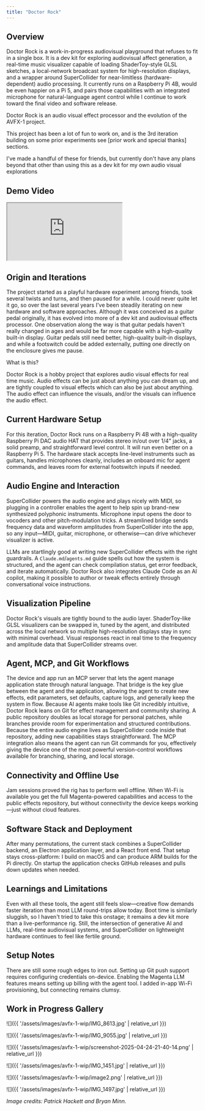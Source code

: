 ```yaml
---
title: "Doctor Rock"
---
```


## Overview

Doctor Rock is a work-in-progress audiovisual playground that refuses to fit in a single box. It is a dev kit for exploring audiovisual affect generation, a real-time music visualizer capable of loading ShaderToy-style GLSL sketches, a local-network broadcast system for high-resolution displays, and a wrapper around SuperCollider for near-limitless (hardware-dependent) audio processing. It currently runs on a Raspberry Pi 4B, would be even happier on a Pi 5, and pairs those capabilities with an integrated microphone for natural-language agent control while I continue to work toward the final video and software release.

Doctor Rock is an audio visual effect processor and the evolution of the AVFX-1 project.

This project has been a lot of fun to work on, and is the 3rd iteration building on some prior experiments see [prior work and special thanks] sections.

I've made a handful of these for friends, but currently don't have any plans beyond that other than using this as a dev kit for my own audio visual explorations

## Demo Video

<div class="experience-video">
  <iframe
    src="https://www.youtube.com/embed/DUmbHycygms"
    title="Doctor Rock demo"
    allow="autoplay; fullscreen; picture-in-picture"
    allowfullscreen
    loading="lazy"
  ></iframe>
</div>

## Origin and Iterations

The project started as a playful hardware experiment among friends, took several twists and turns, and then paused for a while. I could never quite let it go, so over the last several years I've been steadily iterating on new hardware and software approaches. Although it was conceived as a guitar pedal originally, it has evolved into more of a dev kit and audiovisual effects processor. One observation along the way is that guitar pedals haven't really changed in ages and would be far more capable with a high-quality built-in display. Guitar pedals still need better, high-quality built-in displays, and while a footswitch could be added externally, putting one directly on the enclosure gives me pause.

What is this?

Doctor Rock is a hobby project that explores audio visual effects for real time music. Audio effects can be just about anything you can dream up, and are tightly coupled to visual effects which can also be just about anything. The audio effect can influence the visuals, and/or the visuals can influence the audio effect.

## Current Hardware Setup

For this iteration, Doctor Rock runs on a Raspberry Pi 4B with a high-quality Raspberry Pi DAC audio HAT that provides stereo in/out over 1/4" jacks, a solid preamp, and straightforward level control. It will run even better on a Raspberry Pi 5. The hardware stack accepts line-level instruments such as guitars, handles microphones cleanly, includes an onboard mic for agent commands, and leaves room for external footswitch inputs if needed.

## Audio Engine and Interaction

SuperCollider powers the audio engine and plays nicely with MIDI, so plugging in a controller enables the agent to help spin up brand-new synthesized polyphonic instruments. Microphone input opens the door to vocoders and other pitch-modulation tricks. A streamlined bridge sends frequency data and waveform amplitudes from SuperCollider into the app, so any input—MIDI, guitar, microphone, or otherwise—can drive whichever visualizer is active.

LLMs are startlingly good at writing new SuperCollider effects with the right guardrails. A `Claude.md`/`agents.md` guide spells out how the system is structured, and the agent can check compilation status, get error feedback, and iterate automatically. Doctor Rock also integrates Claude Code as an AI copilot, making it possible to author or tweak effects entirely through conversational voice instructions.

## Visualization Pipeline

Doctor Rock's visuals are tightly bound to the audio layer. ShaderToy-like GLSL visualizers can be swapped in, tuned by the agent, and distributed across the local network so multiple high-resolution displays stay in sync with minimal overhead. Visual responses react in real time to the frequency and amplitude data that SuperCollider streams over.

## Agent, MCP, and Git Workflows

The device and app run an MCP server that lets the agent manage application state through natural language. That bridge is the key glue between the agent and the application, allowing the agent to create new effects, edit parameters, set defaults, capture logs, and generally keep the system in flow. Because AI agents make tools like Git incredibly intuitive, Doctor Rock leans on Git for effect management and community sharing. A public repository doubles as local storage for personal patches, while branches provide room for experimentation and structured contributions. Because the entire audio engine lives as SuperCollider code inside that repository, adding new capabilities stays straightforward. The MCP integration also means the agent can run Git commands for you, effectively giving the device one of the most powerful version-control workflows available for branching, sharing, and local storage.

## Connectivity and Offline Use

Jam sessions proved the rig has to perform well offline. When Wi-Fi is available you get the full Magenta-powered capabilities and access to the public effects repository, but without connectivity the device keeps working—just without cloud features.

## Software Stack and Deployment

After many permutations, the current stack combines a SuperCollider backend, an Electron application layer, and a React front end. That setup stays cross-platform: I build on macOS and can produce ARM builds for the Pi directly. On startup the application checks GitHub releases and pulls down updates when needed.

## Learnings and Limitations

Even with all these tools, the agent still feels slow—creative flow demands faster iteration than most LLM round-trips allow today. Boot time is similarly sluggish, so I haven't tried to take this onstage; it remains a dev kit more than a live-performance rig. Still, the intersection of generative AI and LLMs, real-time audiovisual systems, and SuperCollider on lightweight hardware continues to feel like fertile ground.

## Setup Notes

There are still some rough edges to iron out. Setting up Git push support requires configuring credentials on-device. Enabling the Magenta LLM features means setting up billing with the agent tool. I added in-app Wi-Fi provisioning, but connecting remains clumsy.

## Work in Progress Gallery

![]({{ '/assets/images/avfx-1-wip/IMG_8613.jpg' | relative_url }})

![]({{ '/assets/images/avfx-1-wip/IMG_9055.jpg' | relative_url }})

![]({{ '/assets/images/avfx-1-wip/screenshot-2025-04-24-21-40-14.png' | relative_url }})

![]({{ '/assets/images/avfx-1-wip/IMG_1451.jpg' | relative_url }})

![]({{ '/assets/images/avfx-1-wip/image2.png' | relative_url }})

![]({{ '/assets/images/avfx-1-wip/IMG_1497.jpg' | relative_url }})

_Image credits: Patrick Hackett and Bryan Minn._
